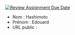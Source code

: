 [![Review Assignment Due Date](https://classroom.github.com/assets/deadline-readme-button-24ddc0f5d75046c5622901739e7c5dd533143b0c8e959d652212380cedb1ea36.svg)](https://classroom.github.com/a/84wSVUNr)
- Nom : Hashimoto  
- Prénom : Edouard
- URL public :

